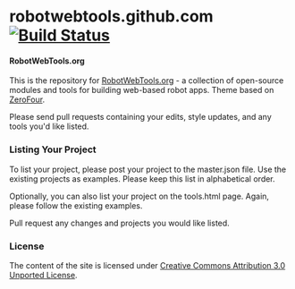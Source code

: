 robotwebtools.github.com [![Build Status](https://api.travis-ci.org/RobotWebTools/robotwebtools.github.com.png)](https://travis-ci.org/RobotWebTools/robotwebtools.github.com)
========================

#### RobotWebTools.org
This is the repository for [RobotWebTools.org](http://robotwebtools.org) - a collection of open-source modules and tools for building web-based robot apps. Theme based on [ZeroFour](http://html5up.net/zerofour/).

Please send pull requests containing your edits, style updates, and any tools you'd like listed.

### Listing Your Project
To list your project, please post your project to the master.json file. Use the existing projects as examples. Please keep this list in alphabetical order.

Optionally, you can also list your project on the tools.html page. Again, please follow the existing examples.

Pull request any changes and projects you would like listed.

### License
The content of the site is licensed under [Creative Commons Attribution 3.0 Unported License](http://creativecommons.org/licenses/by/3.0/deed.en_US).
